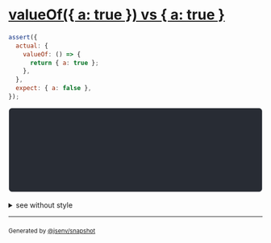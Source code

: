 # [valueOf({ a: true }) vs { a: true }](../../wrapped_value.test.js#L45)

```js
assert({
  actual: {
    valueOf: () => {
      return { a: true };
    },
  },
  expect: { a: false },
});
```

![img](throw.svg)

<details>
  <summary>see without style</summary>

```console
AssertionError: actual and expect are different

actual: {
  valueOf(): {
    a: true,
  },
}
expect: {
  a: false,
}
```

</details>


---

<sub>
  Generated by <a href="https://github.com/jsenv/core/tree/main/packages/independent/snapshot">@jsenv/snapshot</a>
</sub>
